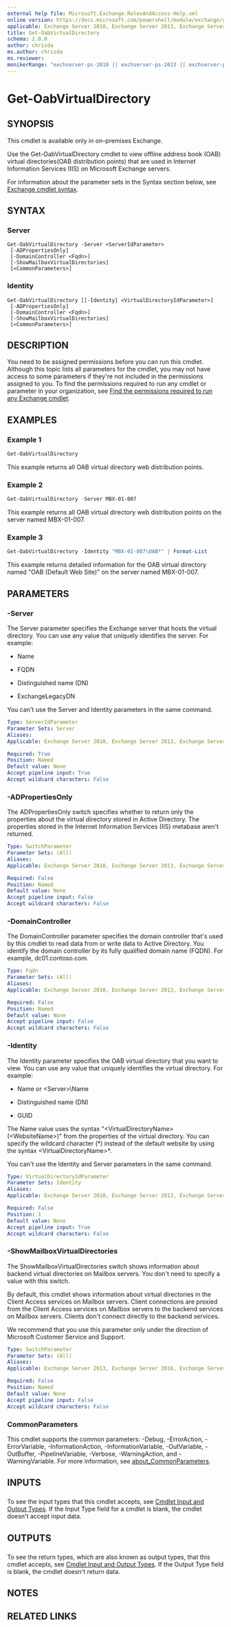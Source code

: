 ```yaml
---
external help file: Microsoft.Exchange.RolesAndAccess-Help.xml
online version: https://docs.microsoft.com/powershell/module/exchange/get-oabvirtualdirectory
applicable: Exchange Server 2010, Exchange Server 2013, Exchange Server 2016, Exchange Server 2019
title: Get-OabVirtualDirectory
schema: 2.0.0
author: chrisda
ms.author: chrisda
ms.reviewer:
monikerRange: "exchserver-ps-2010 || exchserver-ps-2013 || exchserver-ps-2016 || exchserver-ps-2019"
---
```


# Get-OabVirtualDirectory

## SYNOPSIS
This cmdlet is available only in on-premises Exchange.

Use the Get-OabVirtualDirectory cmdlet to view offline address book (OAB) virtual directories(OAB distribution points) that are used in Internet Information Services (IIS) on Microsoft Exchange servers.

For information about the parameter sets in the Syntax section below, see [Exchange cmdlet syntax](https://docs.microsoft.com/powershell/exchange/exchange-server/exchange-cmdlet-syntax).

## SYNTAX

### Server
```
Get-OabVirtualDirectory -Server <ServerIdParameter>
 [-ADPropertiesOnly]
 [-DomainController <Fqdn>]
 [-ShowMailboxVirtualDirectories]
 [<CommonParameters>]
```

### Identity
```
Get-OabVirtualDirectory [[-Identity] <VirtualDirectoryIdParameter>]
 [-ADPropertiesOnly]
 [-DomainController <Fqdn>]
 [-ShowMailboxVirtualDirectories]
 [<CommonParameters>]
```

## DESCRIPTION
You need to be assigned permissions before you can run this cmdlet. Although this topic lists all parameters for the cmdlet, you may not have access to some parameters if they're not included in the permissions assigned to you. To find the permissions required to run any cmdlet or parameter in your organization, see [Find the permissions required to run any Exchange cmdlet](https://docs.microsoft.com/powershell/exchange/exchange-server/find-exchange-cmdlet-permissions).

## EXAMPLES

### Example 1
```powershell
Get-OabVirtualDirectory
```

This example returns all OAB virtual directory web distribution points.

### Example 2
```powershell
Get-OabVirtualDirectory -Server MBX-01-007
```

This example returns all OAB virtual directory web distribution points on the server named MBX-01-007.

### Example 3
```powershell
Get-OabVirtualDirectory -Identity "MBX-01-007\OAB*" | Format-List
```

This example returns detailed information for the OAB virtual directory named "OAB (Default Web Site)" on the server named MBX-01-007.

## PARAMETERS

### -Server
The Server parameter specifies the Exchange server that hosts the virtual directory. You can use any value that uniquely identifies the server. For example:

- Name

- FQDN

- Distinguished name (DN)

- ExchangeLegacyDN

You can't use the Server and Identity parameters in the same command.

```yaml
Type: ServerIdParameter
Parameter Sets: Server
Aliases:
Applicable: Exchange Server 2010, Exchange Server 2013, Exchange Server 2016, Exchange Server 2019

Required: True
Position: Named
Default value: None
Accept pipeline input: True
Accept wildcard characters: False
```

### -ADPropertiesOnly
The ADPropertiesOnly switch specifies whether to return only the properties about the virtual directory stored in Active Directory. The properties stored in the Internet Information Services (IIS) metabase aren't returned.

```yaml
Type: SwitchParameter
Parameter Sets: (All)
Aliases:
Applicable: Exchange Server 2010, Exchange Server 2013, Exchange Server 2016, Exchange Server 2019

Required: False
Position: Named
Default value: None
Accept pipeline input: False
Accept wildcard characters: False
```

### -DomainController
The DomainController parameter specifies the domain controller that's used by this cmdlet to read data from or write data to Active Directory. You identify the domain controller by its fully qualified domain name (FQDN). For example, dc01.contoso.com.

```yaml
Type: Fqdn
Parameter Sets: (All)
Aliases:
Applicable: Exchange Server 2010, Exchange Server 2013, Exchange Server 2016, Exchange Server 2019

Required: False
Position: Named
Default value: None
Accept pipeline input: False
Accept wildcard characters: False
```

### -Identity
The Identity parameter specifies the OAB virtual directory that you want to view. You can use any value that uniquely identifies the virtual directory. For example:

- Name or \<Server\>\\Name

- Distinguished name (DN)

- GUID

The Name value uses the syntax "\<VirtualDirectoryName\> (\<WebsiteName\>)" from the properties of the virtual directory. You can specify the wildcard character (\*) instead of the default website by using the syntax \<VirtualDirectoryName\>\*.

You can't use the Identity and Server parameters in the same command.

```yaml
Type: VirtualDirectoryIdParameter
Parameter Sets: Identity
Aliases:
Applicable: Exchange Server 2010, Exchange Server 2013, Exchange Server 2016, Exchange Server 2019

Required: False
Position: 1
Default value: None
Accept pipeline input: True
Accept wildcard characters: False
```

### -ShowMailboxVirtualDirectories
The ShowMailboxVirtualDirectories switch shows information about backend virtual directories on Mailbox servers. You don't need to specify a value with this switch.

By default, this cmdlet shows information about virtual directories in the Client Access services on Mailbox servers. Client connections are proxied from the Client Access services on Mailbox servers to the backend services on Mailbox servers. Clients don't connect directly to the backend services.

We recommend that you use this parameter only under the direction of Microsoft Customer Service and Support.

```yaml
Type: SwitchParameter
Parameter Sets: (All)
Aliases:
Applicable: Exchange Server 2013, Exchange Server 2016, Exchange Server 2019

Required: False
Position: Named
Default value: None
Accept pipeline input: False
Accept wildcard characters: False
```

### CommonParameters
This cmdlet supports the common parameters: -Debug, -ErrorAction, -ErrorVariable, -InformationAction, -InformationVariable, -OutVariable, -OutBuffer, -PipelineVariable, -Verbose, -WarningAction, and -WarningVariable. For more information, see [about_CommonParameters](https://go.microsoft.com/fwlink/p/?LinkID=113216).

## INPUTS

###  
To see the input types that this cmdlet accepts, see [Cmdlet Input and Output Types](https://go.microsoft.com/fwlink/p/?LinkId=616387). If the Input Type field for a cmdlet is blank, the cmdlet doesn't accept input data.

## OUTPUTS

###  
To see the return types, which are also known as output types, that this cmdlet accepts, see [Cmdlet Input and Output Types](https://go.microsoft.com/fwlink/p/?LinkId=616387). If the Output Type field is blank, the cmdlet doesn't return data.

## NOTES

## RELATED LINKS
